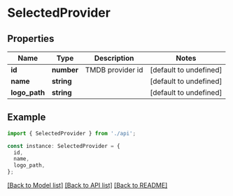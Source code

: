 # SelectedProvider

## Properties

| Name          | Type       | Description      | Notes                  |
| ------------- | ---------- | ---------------- | ---------------------- |
| **id**        | **number** | TMDB provider id | [default to undefined] |
| **name**      | **string** |                  | [default to undefined] |
| **logo_path** | **string** |                  | [default to undefined] |

## Example

```typescript
import { SelectedProvider } from './api';

const instance: SelectedProvider = {
  id,
  name,
  logo_path,
};
```

[[Back to Model list]](../README.md#documentation-for-models) [[Back to API list]](../README.md#documentation-for-api-endpoints) [[Back to README]](../README.md)

